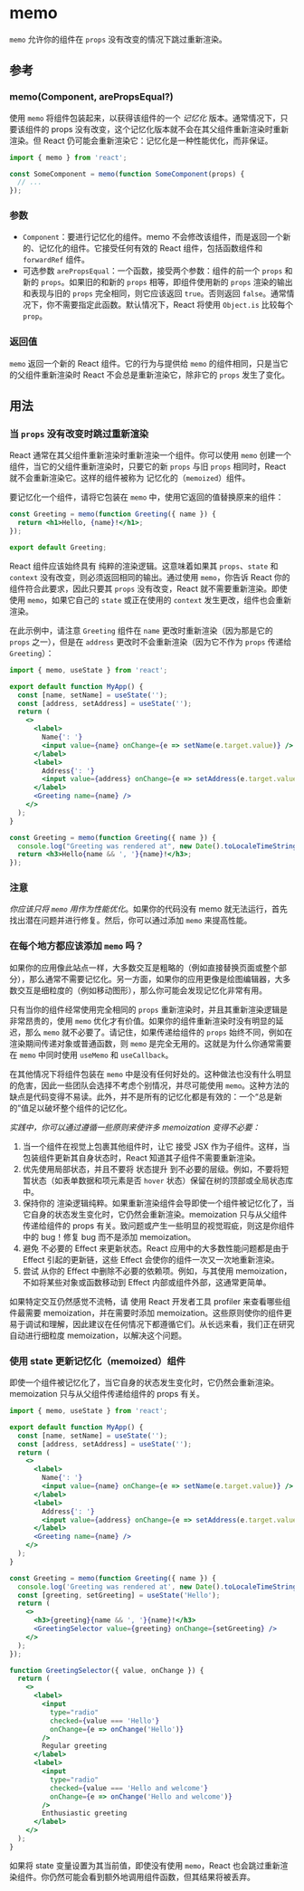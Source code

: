# memo
`memo` 允许你的组件在 `props` 没有改变的情况下跳过重新渲染。

## 参考 

### memo(Component, arePropsEqual?) 
使用 `memo` 将组件包装起来，以获得该组件的一个 *记忆化* 版本。通常情况下，只要该组件的 props 没有改变，这个记忆化版本就不会在其父组件重新渲染时重新渲染。但 React 仍可能会重新渲染它：记忆化是一种性能优化，而非保证。

```jsx
import { memo } from 'react';

const SomeComponent = memo(function SomeComponent(props) {
  // ...
});
```

### 参数 
+ `Component`：要进行记忆化的组件。memo 不会修改该组件，而是返回一个新的、记忆化的组件。它接受任何有效的 React 组件，包括函数组件和 `forwardRef` 组件。
+ 可选参数 `arePropsEqual`：一个函数，接受两个参数：组件的前一个 `props` 和新的 `props`。如果旧的和新的 `props` 相等，即组件使用新的 `props` 渲染的输出和表现与旧的 `props` 完全相同，则它应该返回 `true`。否则返回 `false`。通常情况下，你不需要指定此函数。默认情况下，React 将使用 `Object.is` 比较每个 `prop`。

### 返回值 
`memo` 返回一个新的 React 组件。它的行为与提供给 `memo` 的组件相同，只是当它的父组件重新渲染时 React 不会总是重新渲染它，除非它的 `props` 发生了变化。

## 用法 

### 当 `props` 没有改变时跳过重新渲染 
React 通常在其父组件重新渲染时重新渲染一个组件。你可以使用 `memo` 创建一个组件，当它的父组件重新渲染时，只要它的新 `props` 与旧 `props` 相同时，React 就不会重新渲染它。这样的组件被称为 记忆化的（`memoized`）组件。

要记忆化一个组件，请将它包装在 `memo` 中，使用它返回的值替换原来的组件：

```jsx
const Greeting = memo(function Greeting({ name }) {
  return <h1>Hello, {name}!</h1>;
});

export default Greeting;
```


React 组件应该始终具有 纯粹的渲染逻辑。这意味着如果其 `props`、`state` 和 `context` 没有改变，则必须返回相同的输出。通过使用 `memo`，你告诉 React 你的组件符合此要求，因此只要其 `props` 没有改变，React 就不需要重新渲染。即使使用 `memo`，如果它自己的 `state` 或正在使用的 `context` 发生更改，组件也会重新渲染。

在此示例中，请注意 `Greeting` 组件在 `name` 更改时重新渲染（因为那是它的 `props` 之一），但是在 `address` 更改时不会重新渲染（因为它不作为 `props` 传递给 `Greeting`）：

```jsx
import { memo, useState } from 'react';

export default function MyApp() {
  const [name, setName] = useState('');
  const [address, setAddress] = useState('');
  return (
    <>
      <label>
        Name{': '}
        <input value={name} onChange={e => setName(e.target.value)} />
      </label>
      <label>
        Address{': '}
        <input value={address} onChange={e => setAddress(e.target.value)} />
      </label>
      <Greeting name={name} />
    </>
  );
}

const Greeting = memo(function Greeting({ name }) {
  console.log("Greeting was rendered at", new Date().toLocaleTimeString());
  return <h3>Hello{name && ', '}{name}!</h3>;
});
```

### 注意
*你应该只将 `memo` 用作为性能优化*。如果你的代码没有 memo 就无法运行，首先找出潜在问题并进行修复。然后，你可以通过添加 `memo` 来提高性能。

### 在每个地方都应该添加 `memo` 吗？ 
如果你的应用像此站点一样，大多数交互是粗略的（例如直接替换页面或整个部分），那么通常不需要记忆化。另一方面，如果你的应用更像是绘图编辑器，大多数交互是细粒度的（例如移动图形），那么你可能会发现记忆化非常有用。

只有当你的组件经常使用完全相同的 `props` 重新渲染时，并且其重新渲染逻辑是非常昂贵的，使用 `memo` 优化才有价值。如果你的组件重新渲染时没有明显的延迟，那么 `memo` 就不必要了。请记住，如果传递给组件的 `props` 始终不同，例如在渲染期间传递对象或普通函数，则 `memo` 是完全无用的。这就是为什么你通常需要在 `memo` 中同时使用 `useMemo` 和 `useCallback`。

在其他情况下将组件包装在 `memo` 中是没有任何好处的。这种做法也没有什么明显的危害，因此一些团队会选择不考虑个别情况，并尽可能使用 `memo`。这种方法的缺点是代码变得不易读。此外，并不是所有的记忆化都是有效的：一个“总是新的”值足以破坏整个组件的记忆化。

*实践中，你可以通过遵循一些原则来使许多 memoization 变得不必要：*
1. 当一个组件在视觉上包裹其他组件时，让它 接受 JSX 作为子组件。这样，当包装组件更新其自身状态时，React 知道其子组件不需要重新渲染。
2. 优先使用局部状态，并且不要将 状态提升 到不必要的层级。例如，不要将短暂状态（如表单数据和项元素是否 `hover` 状态）保留在树的顶部或全局状态库中。
3. 保持你的 渲染逻辑纯粹。如果重新渲染组件会导即使一个组件被记忆化了，当它自身的状态发生变化时，它仍然会重新渲染。memoization 只与从父组件传递给组件的 props 有关。致问题或产生一些明显的视觉瑕疵，则这是你组件中的 bug！修复 bug 而不是添加 memoization。
4. 避免 不必要的 Effect 来更新状态。React 应用中的大多数性能问题都是由于 Effect 引起的更新链，这些 Effect 会使你的组件一次又一次地重新渲染。
5. 尝试 从你的 Effect 中删除不必要的依赖项。例如，与其使用 memoization，不如将某些对象或函数移动到 Effect 内部或组件外部，这通常更简单。

如果特定交互仍然感觉不流畅，请 使用 React 开发者工具 profiler 来查看哪些组件最需要 memoization，并在需要时添加 memoization。这些原则使你的组件更易于调试和理解，因此建议在任何情况下都遵循它们。从长远来看，我们正在研究 自动进行细粒度 memoization，以解决这个问题。

### 使用 state 更新记忆化（memoized）组件 
即使一个组件被记忆化了，当它自身的状态发生变化时，它仍然会重新渲染。memoization 只与从父组件传递给组件的 props 有关。

```jsx
import { memo, useState } from 'react';

export default function MyApp() {
  const [name, setName] = useState('');
  const [address, setAddress] = useState('');
  return (
    <>
      <label>
        Name{': '}
        <input value={name} onChange={e => setName(e.target.value)} />
      </label>
      <label>
        Address{': '}
        <input value={address} onChange={e => setAddress(e.target.value)} />
      </label>
      <Greeting name={name} />
    </>
  );
}

const Greeting = memo(function Greeting({ name }) {
  console.log('Greeting was rendered at', new Date().toLocaleTimeString());
  const [greeting, setGreeting] = useState('Hello');
  return (
    <>
      <h3>{greeting}{name && ', '}{name}!</h3>
      <GreetingSelector value={greeting} onChange={setGreeting} />
    </>
  );
});

function GreetingSelector({ value, onChange }) {
  return (
    <>
      <label>
        <input
          type="radio"
          checked={value === 'Hello'}
          onChange={e => onChange('Hello')}
        />
        Regular greeting
      </label>
      <label>
        <input
          type="radio"
          checked={value === 'Hello and welcome'}
          onChange={e => onChange('Hello and welcome')}
        />
        Enthusiastic greeting
      </label>
    </>
  );
}
```

如果将 state 变量设置为其当前值，即使没有使用 `memo`，React 也会跳过重新渲染组件。你仍然可能会看到额外地调用组件函数，但其结果将被丢弃。